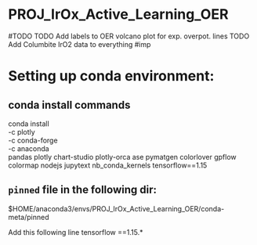 # PROJ_IrOx_Active_Learning_OER

#TODO
TODO Add labels to OER volcano plot for exp. overpot. lines
TODO Add Columbite IrO2 data to everything #imp

# Setting up conda environment:

## conda install commands
conda install \
-c plotly \
-c conda-forge \
-c anaconda \
pandas plotly chart-studio plotly-orca ase pymatgen colorlover gpflow \
colormap nodejs jupytext nb_conda_kernels tensorflow==1.15


## `pinned` file in the following dir:

$HOME/anaconda3/envs/PROJ_IrOx_Active_Learning_OER/conda-meta/pinned

Add this following line
tensorflow ==1.15.*
